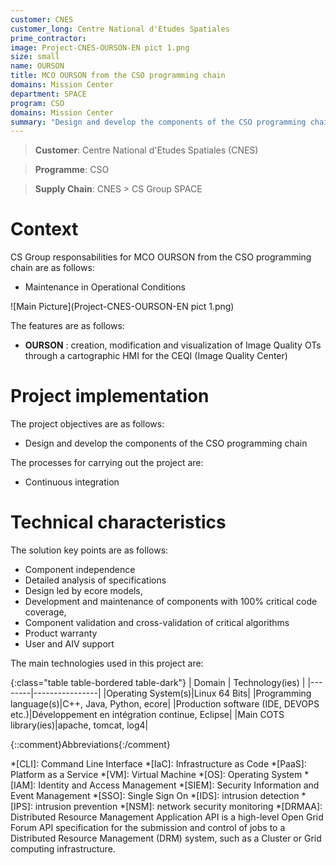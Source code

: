 ```yaml
---
customer: CNES
customer_long: Centre National d'Etudes Spatiales
prime_contractor: 
image: Project-CNES-OURSON-EN pict 1.png
size: small
name: OURSON
title: MCO OURSON from the CSO programming chain
domains: Mission Center
department: SPACE
program: CSO
domains: Mission Center
summary: "Design and develop the components of the CSO programming chain"
---
```


> __Customer__\: Centre National d'Etudes Spatiales (CNES)

> __Programme__\: CSO

> __Supply Chain__\: CNES >  CS Group SPACE


# Context


CS Group responsabilities for MCO OURSON from the CSO programming chain are as follows:
* Maintenance in Operational Conditions

![Main Picture](Project-CNES-OURSON-EN pict 1.png)

The features are as follows:
* **OURSON** : creation, modification and visualization of Image Quality OTs through a cartographic HMI for the CEQI (Image Quality Center)

# Project implementation

The project objectives are as follows:
* Design and develop the components of the CSO programming chain

The processes for carrying out the project are:
* Continuous integration

# Technical characteristics

The solution key points are as follows:
* Component independence
* Detailed analysis of specifications
* Design led by ecore models,
* Development and maintenance of components with 100% critical code coverage,
* Component validation and cross-validation of critical algorithms
* Product warranty
* User and AIV support



The main technologies used in this project are:

{:class="table table-bordered table-dark"}
| Domain | Technology(ies) |
|--------|----------------|
|Operating System(s)|Linux 64 Bits|
|Programming language(s)|C++, Java, Python, ecore|
|Production software (IDE, DEVOPS etc.)|Développement en intégration continue, Eclipse|
|Main COTS library(ies)|apache, tomcat, log4|



{::comment}Abbreviations{:/comment}

*[CLI]: Command Line Interface
*[IaC]: Infrastructure as Code
*[PaaS]: Platform as a Service
*[VM]: Virtual Machine
*[OS]: Operating System
*[IAM]: Identity and Access Management
*[SIEM]: Security Information and Event Management
*[SSO]: Single Sign On
*[IDS]: intrusion detection
*[IPS]: intrusion prevention
*[NSM]: network security monitoring
*[DRMAA]: Distributed Resource Management Application API is a high-level Open Grid Forum API specification for the submission and control of jobs to a Distributed Resource Management (DRM) system, such as a Cluster or Grid computing infrastructure.

